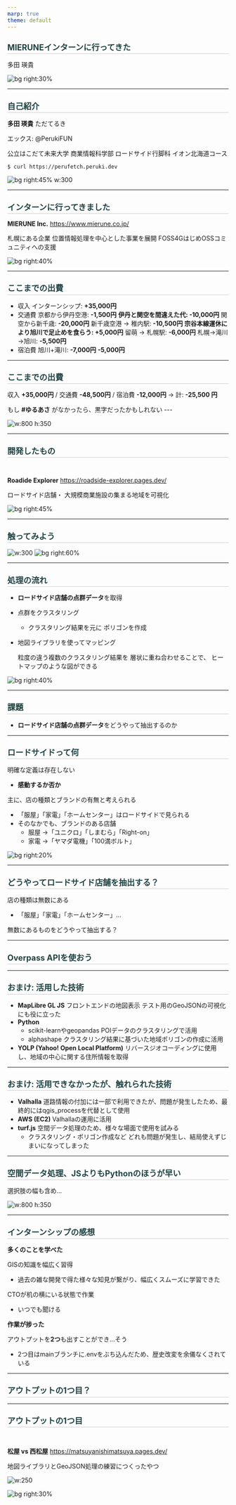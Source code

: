 ```yaml
---
marp: true
theme: default
---
```


<style>
@import url('https://fonts.googleapis.com/css?family=Noto Sans JP&display=swap');
section {
    font-family: 'Noto Sans JP', serif;
    background-color: "#fafafa";
}
h1 {
  font-size: 1.3em;
  color: #244;
  border-bottom: 1px solid #ccc;  
  line-height: 1.5em;
}
</style>

# MIERUNEインターンに行ってきた
多田 瑛貴

![bg right:30%](mierune.jpg)

---

# 自己紹介

**多田 瑛貴** ただてるき

エックス: @PerukiFUN

公立はこだて未来大学
商業情報科学部 ロードサイド行脚科
イオン北海道コース

`$ curl https://perufetch.peruki.dev`

![bg right:45% w:300](peruki.jpg)

---

# インターンに行ってきました

**MIERUNE Inc.**
https://www.mierune.co.jp/

札幌にある企業
位置情報処理を中心とした事業を展開
FOSS4GはじめOSSコミュニティへの支援

![bg right:40%](mierune.jpg)

---

# ここまでの出費

- 収入
    インターンシップ: **+35,000円**
- 交通費
    京都から伊丹空港: **-1,500円**
    **伊丹と関空を間違えた代: -10,000円**
    関空から新千歳: **-20,000円**
    新千歳空港 → 稚内駅: **-10,500円**
    **宗谷本線運休により旭川で足止めを食らう: +5,000円**
    留萌 → 札幌駅: **-6,000円**
    札幌→滝川→旭川: **-5,500円**
- 宿泊費
    旭川+滝川: **-7,000円** **-5,000円**

---

# ここまでの出費

収入 **+35,000円** / 交通費 **-48,500円** / 宿泊費 **-12,000円** → 計:  **-25,500 円**

もし **#ゆるあさ** がなかったら、黒字だったかもしれない ---

![w:800 h:350](saihu.JPG)

---

# 開発したもの

<br>

**Roadide Explorer**
https://roadside-explorer.pages.dev/

ロードサイド店舗・
大規模商業施設の集まる地域を可視化

![bg right:45%](asahikawa.png)

---

# 触ってみよう

![w:300](qr.png)
![bg right:60%](roadside.jpg)

---

# 処理の流れ

 - **ロードサイド店舗の点群データ**を取得
 - 点群をクラスタリング
   - クラスタリング結果を元に
     ポリゴンを作成
 - 地図ライブラリを使ってマッピング
 

    粒度の違う複数のクラスタリング結果を
    層状に重ね合わせることで、
    ヒートマップのような図ができる

![bg right:40%](sapporo.png)
    

---

# 課題

 - **ロードサイド店舗の点群データ**をどうやって抽出するのか

---

# ロードサイドって何

明確な定義は存在しない
- **感動するか否か**

主に、店の種類とブランドの有無と考えられる
- 「服屋」「家電」「ホームセンター」はロードサイドで見られる
- そのなかでも、ブランドのある店舗
    -  服屋 →「ユニクロ」「しまむら」「Right-on」
    -  家電 →「ヤマダ電機」「100満ボルト」

![bg right:20%](roadside.jpg)

---

# どうやってロードサイド店舗を抽出する？

店の種類は無数にある
 - 「服屋」「家電」「ホームセンター」...

無数にあるものをどうやって抽出する？

---

# Overpass APIを使おう

---

# おまけ: 活用した技術

  - **MapLibre GL JS**
   フロントエンドの地図表示
   テスト用のGeoJSONの可視化にも役に立った
  - **Python**
    - scikit-learnやgeopandas
      POIデータのクラスタリングで活用
    - alphashape
      クラスタリング結果に基づいた地域ポリゴンの作成に活用
  - **YOLP (Yahoo! Open Local Platform)**
   リバースジオコーディングに使用し、地域の中心に関する住所情報を取得

---

# おまけ: 活用できなかったが、触れられた技術

 - **Valhalla**
    道路情報の付加には一部で利用できたが、問題が発生したため、最終的にはqgis_processを代替として使用
 - **AWS (EC2)**
    Valhallaの運用に活用
 - **turf.js**
    空間データ処理のため、様々な場面で使用を試みる
     - クラスタリング・ポリゴン作成など
    どれも問題が発生し、結局使えずじまいになってしまった

---

# 空間データ処理、JSよりもPythonのほうが早い
選択肢の幅も含め...

![w:800 h:350](wrapper.JPG)


---

# インターンシップの感想

**多くのことを学べた**

GISの知識を幅広く習得
 - 過去の雑な開発で得た様々な知見が繋がり、幅広くスムーズに学習できた

CTOが机の横にいる状態で作業
 - いつでも聞ける

**作業が捗った**

アウトプットを**2つ**も出すことができ...そう
 - 2つ目はmainブランチに.envをぶち込んだため、歴史改変を余儀なくされている

---

# アウトプットの1つ目？


---

# アウトプットの1つ目

<br>

**松屋 vs 西松屋**
https://matsuyanishimatsuya.pages.dev/

地図ライブラリとGeoJSON処理の練習につくったやつ

![w:250](qr2.png)

![bg right:30%](matsuya.jpg)